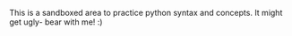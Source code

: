 This is a sandboxed area to practice python syntax and concepts. It might get ugly- bear with me! :)
